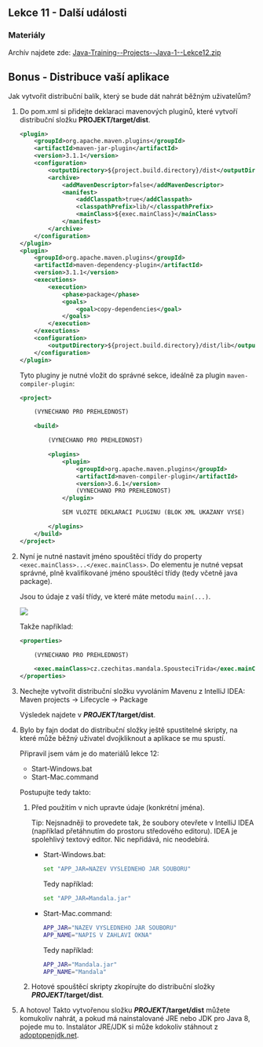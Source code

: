 Lekce 11 - Další události
-------------------------

### Materiály

Archív najdete zde: [Java-Training--Projects--Java-1--Lekce12.zip](/data/2019-podzim/java1/Java-Training--Projects--Java-1--Lekce12.zip)





Bonus - Distribuce vaší aplikace
--------------------------------

Jak vytvořit distribuční balík, který se bude dát nahrát
běžným uživatelům?

1.  Do pom.xml si přidejte deklaraci mavenových pluginů,
    které vytvoří distribuční složku **PROJEKT/target/dist**.
    ~~~~xml
    <plugin>
        <groupId>org.apache.maven.plugins</groupId>
        <artifactId>maven-jar-plugin</artifactId>
        <version>3.1.1</version>
        <configuration>
            <outputDirectory>${project.build.directory}/dist</outputDirectory>
            <archive>
                <addMavenDescriptor>false</addMavenDescriptor>
                <manifest>
                    <addClasspath>true</addClasspath>
                    <classpathPrefix>lib/</classpathPrefix>
                    <mainClass>${exec.mainClass}</mainClass>
                </manifest>
            </archive>
        </configuration>
    </plugin>
    <plugin>
        <groupId>org.apache.maven.plugins</groupId>
        <artifactId>maven-dependency-plugin</artifactId>
        <version>3.1.1</version>
        <executions>
            <execution>
                <phase>package</phase>
                <goals>
                    <goal>copy-dependencies</goal>
                </goals>
            </execution>
        </executions>
        <configuration>
            <outputDirectory>${project.build.directory}/dist/lib</outputDirectory>
        </configuration>
    </plugin>
    ~~~~

    Tyto pluginy je nutné vložit do správné sekce, ideálně za plugin `maven-compiler-plugin`:
    ~~~~xml
    <project>

        (VYNECHANO PRO PREHLEDNOST)

        <build>

            (VYNECHANO PRO PREHLEDNOST)

            <plugins>
                <plugin>
                    <groupId>org.apache.maven.plugins</groupId>
                    <artifactId>maven-compiler-plugin</artifactId>
                    <version>3.6.1</version>
                    (VYNECHANO PRO PREHLEDNOST)
                </plugin>

                SEM VLOZTE DEKLARACI PLUGINU (BLOK XML UKAZANY VYSE)

            </plugins>
        </build>
    </project>
    ~~~~


2.  Nyní je nutné nastavit jméno spouštěcí třídy do property `<exec.mainClass>...</exec.mainClass>`.
    Do elementu je nutné vepsat správné, plně kvalifikované jméno spouštěcí třídy (tedy včetně java package).

    Jsou to údaje z vaší třídy, ve které máte metodu `main(...)`.

    ![](img/fqn-classname.png)

    Takže například:
    ~~~~xml
    <properties>

        (VYNECHANO PRO PREHLEDNOST)

        <exec.mainClass>cz.czechitas.mandala.SpousteciTrida</exec.mainClass>
    </properties>
    ~~~~


3.  Nechejte vytvořit distribuční složku vyvoláním Mavenu z IntelliJ IDEA:
    Maven projects -> Lifecycle -> Package

    Výsledek najdete v ***PROJEKT*/target/dist**.


4.  Bylo by fajn dodat do distribuční složky ještě spustitelné skripty,
    na které může běžný uživatel dvojkliknout a aplikace se mu spustí.

    Připravil jsem vám je do materiálů lekce 12:
    - Start-Windows.bat
    - Start-Mac.command

    Postupujte tedy takto:

    1.  Před použitím v nich upravte údaje (konkrétní jména).

        Tip: Nejsnadněji to provedete tak, že soubory otevřete v IntelliJ IDEA
        (například přetáhnutím do prostoru středového editoru). IDEA je spolehlivý textový editor. Nic nepřidává, nic neodebírá.

        -   Start-Windows.bat:
            ~~~~bash
            set "APP_JAR=NAZEV VYSLEDNEHO JAR SOUBORU"
            ~~~~

            Tedy například:
            ~~~~bash
            set "APP_JAR=Mandala.jar"
            ~~~~

        -   Start-Mac.command:
            ~~~~bash
            APP_JAR="NAZEV VYSLEDNEHO JAR SOUBORU"
            APP_NAME="NAPIS V ZAHLAVI OKNA"
            ~~~~

            Tedy například:
            ~~~~bash
            APP_JAR="Mandala.jar"
            APP_NAME="Mandala"
            ~~~~

    2.  Hotové spouštěcí skripty zkopírujte do distribuční složky ***PROJEKT*/target/dist**.

5.  A hotovo! Takto vytvořenou složku ***PROJEKT*/target/dist** můžete komukoliv nahrát,
    a pokud má nainstalované JRE nebo JDK pro Java 8, pojede mu to. Instalátor JRE/JDK si může kdokoliv
    stáhnout z [adoptopenjdk.net](https://adoptopenjdk.net/).
